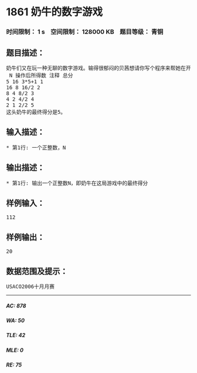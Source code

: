 # 1861 奶牛的数字游戏   
### 时间限制： 1 s&nbsp;&nbsp;&nbsp;&nbsp;空间限制： 128000 KB&nbsp;&nbsp;&nbsp;&nbsp;题目等级： 青铜  
## 题目描述：  

<pre>
奶牛们又在玩一种无聊的数字游戏。输得很郁闷的贝茜想请你写个程序来帮她在开局时预测结果。在游戏的开始，每头牛都会得到一个数N(1<=N<=1,000,000)。此时奶牛们的分数均为0。如果N是奇数，那么奶牛就会把它乘以3后再加1。如果N是偶数，那么这个数就会被除以2。数字每变动一次，这头奶牛就得到1分。当N的值等于1时，游戏结束，此时的分数就是这头奶牛在这局游戏中的最终得分。 以下是N的初始值为5时，一局游戏的完整过程：
 N 操作后所得数 注释 总分
5 16 3*5+1 1
16 8 16/2 2
8 4 8/2 3
4 2 4/2 4
2 1 2/2 5
这头奶牛的最终得分是5。
</pre>
  
  
## 输入描述：  

<pre>
* 第1行: 一个正整数，N
</pre>
  
  
## 输出描述：  

<pre>
* 第1行: 输出一个正整数N，即奶牛在这局游戏中的最终得分
</pre>
  
  
## 样例输入：  

<pre>
112
</pre>
  
  
## 样例输出：  

<pre>
20
</pre>
  
  
## 数据范围及提示：  

<pre>
USACO2006十月月赛
</pre>
  
  
***  

##### AC: 878  
##### WA: 50  
##### TLE: 42  
##### MLE: 0  
##### RE: 75  
